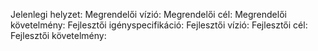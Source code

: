 Jelenlegi helyzet:
Megrendelői vízió:
Megrendelői cél:
Megrendelői követelmény:
Fejlesztői igényspecifikáció:
Fejlesztői vízió:
Fejlesztői cél:
Fejlesztői követelmény: